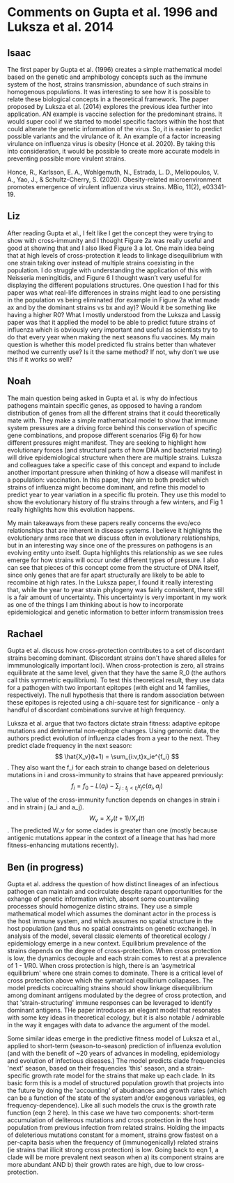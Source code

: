 # Comments on Gupta et al. 1996 and Luksza et al. 2014

## Isaac
The first paper by Gupta et al. (1996) creates a simple mathematical model based on the genetic and amphibology concepts such as the immune system of the host, strains transmission, abundance of such strains in homogenous populations. It was interesting to see how it is possible to relate these biological concepts in a theoretical framework. The paper proposed by Luksza et al. (2014) explores the previous idea further into application. AN example is vaccine selection for the predominant strains. It would super cool if we started to model specific factors within the host that could alterate the genetic information of the virus. So, it is easier to predict possible variants and the virulance of it. An example of a factor increasing virulance on influenza virus is obesity (Honce et al. 2020). By taking this into consideration, it would be possible to create more accurate models in preventing possible more virulent strains.

Honce, R., Karlsson, E. A., Wohlgemuth, N., Estrada, L. D., Meliopoulos, V. A., Yao, J., & Schultz-Cherry, S. (2020). Obesity-related microenvironment promotes emergence of virulent influenza virus strains. MBio, 11(2), e03341-19.

## Liz
After reading Gupta et al., I felt like I get the concept they were trying to show with cross-immunity and I thought Figure 2a was really useful and good at showing that and I also liked Figure 3 a lot. One main idea being that at high levels of cross-protection it leads to linkage disequilibrium with one strain taking over instead of multiple strains coexisting in the population. I do struggle with understanding the application of this with Neisseria meningitidis, and Figure 6 I thought wasn’t very useful for displaying the different populations structures. One question I had for this paper was what real-life differences in strains might lead to one persisting in the population vs being eliminated (for example in Figure 2a what made ax and by the dominant strains vs bx and ay)? Would it be something like having a higher R0?
What I mostly understood from the Luksza and Lassig paper was that it applied the model to be able to predict future strains of influenza which is obviously very important and useful as scientists try to do that every year when making the next seasons flu vaccines. My main question is whether this model predicted flu strains better than whatever method we currently use? Is it the same method? If not, why don’t we use this if it works so well?

## Noah

The main question being asked in Gupta et al. is why do infectious pathogens maintain specific genes, as opposed to having a random distribution of genes from all the different strains that it could theoretically mate with.
They make a simple mathematical model to show that immune system pressures are a driving force behind this conservation of specific gene combinations, and propose different scenarios (Fig 6) for how different pressures might manifest.
They are seeking to highlight how evolutionary forces (and structural parts of how DNA and bacterial mating) will drive epidemiological structure when there are multiple strains.
Luksza and colleagues take a specific case of this concept and expand to include another important pressure when thinking of how a disease will manifest in a population: vaccination.
In this paper, they aim to both predict which strains of influenza might become dominant, and refine this model to predict year to year variation in a specific flu protein.
They use this model to show the evolutionary history of flu strains through a few winters, and Fig 1 really highlights how this evolution happens.

My main takeaways from these papers really concerns the evo/eco relationships that are inherent in disease systems.
I believe it highlights the evolutionary arms race that we discuss often in evolutionary relationships, but in an interesting way since one of the pressures on pathogens is an evolving entity unto itself.
Gupta highlights this relationship as we see rules emerge for how strains will occur under different types of pressure.
I also can see that pieces of this concept come from the structure of DNA itself, since only genes that are far apart structurally are likely to be able to recombine at high rates.
In the Luksza paper, I found it really interesting that, while the year to year strain phylogeny was fairly consistent, there still is a fair amount of uncertainty.
This uncertainty is very important in my work as one of the things I am thinking about is how to incorporate epidemiological and genetic information to better inform transmission trees

## Rachael 
Gupta et al. discuss how cross-protection contributes to a set of discordant strains becoming dominant. (Discordant strains don't have shared alleles for immmunologically important loci). When cross-protection is zero, all strains equilibrate at the same level, given that they have the same R_0 (the authors call this symmetric equilibrium). To test this theoretical result, they use data for a pathogen with two important epitopes (with eight and 14 families, respectively). The null hypothesis that there is random association between these epitopes is rejected using a chi-square test for significance - only a handful of discordant combinations survive at high frequency.

Luksza et al. argue that two factors dictate strain fitness: adaptive epitope mutations and detrimental non-epitope changes. Using genomic data, the authors predict evolution of influenza clades from a year to the next. They predict clade frequency in the next season: $$ \hat{X_v}(t+1) = \sum_{i:v,t}x_ie^{f_i} $$.
They also want the f_i for each strain to change based on deleterious mutations in i and cross-immunity to strains that have appeared previously: $$f_i = f_0 - L(a_i) - \sum_{j:t_j<t_i}x_jc(a_i,a_j)$$.
The value of the cross-immunity function depends on changes in strain i and in strain j (a_i and a_j).
$$ W_v = X_v(t+1)/X_v(t) $$. The predicted W_v for some clades is greater than one (mostly because antigenic mutations appear in the context of a lineage that has had more fitness-enhancing mutations recently).

## Ben (in progress)
Gupta et al. address the question of how distinct lineages of an infectious pathogen can maintain and cocirculate despite rapant opportunities for the exhange of genetic information which, absent some countervailing processes should homogenize distinc strains. They use a simple mathematical model which assumes the dominant actor in the process is the host immune system, and which assumes no spatial structure in the host population (and thus no spatial constraints on genetic exchange). In analysis of the model, several classic elements of theoretical ecology / epidemiology emerge in a new context. Equilibrium prevalence of the strains depends on the degree of cross-protection. When cross protection is low, the dynamics decouple and each strain comes to rest at a prevalence of 1 - 1/R0. When cross protection is high, there is an 'asymetrical equilibrium' where one strain comes to dominate. There is a critical level of cross protection above which the symatrical equilbrium collapases. The model predicts cocircualting strains should show linkage disequilibrium among dominant antigens modulated by the degree of cross protection, and that 'strain-structuring' immune responses can be leveraged to identify dominant antigens. THe paper introduces an elegant model that resonates with some key ideas in theoretical ecology, but it is also notable / admirable in the way it engages with data to advance the argument of the model.

Some similar ideas emerge in the predictive fitness model of Luksza et al., applied to short-term (season-to-season) prediction of influenza evolution (and with the benefit of ~20 years of advances in modeling, epidemiology and evolution of infectious diseases.) The model predicts clade frequencies 'next' season, based on their frequencies 'this' season, and a strain-specific growth rate model for the strains that make up each clade. In its basic form this is a model of structured population growth that projects into the future by doing the 'accounting' of abudnances and growth rates (which can be a function of the state of the system and/or exogenous variables, eg frequency-dependence). Like all such models the crux is the growth rate function (eqn 2 here). In this case we have two components: short-term accumulation of deliterous mutations and cross protection in the host population from previous infection from related strains. Holding the impacts of deleterious mutations constant for a moment, strains grow fastest on a per-capita basis when the frequency of (immunogenically) related strains (ie strains that illicit strong cross protection) is low. Going back to eqn 1, a clade will be more prevalent next season when a) its component strains are more abundant AND b) their growth rates are high, due to low cross-protection. 




